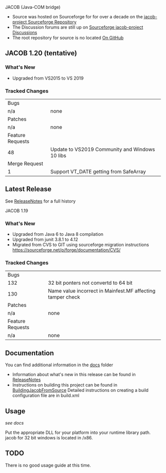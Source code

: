 JACOB (Java-COM bridge) 
* Source was hosted on Sourceforge for for over a decade on the [jacob-project Sourceforge Repository](http://sourceforge.net/project/jacob-project)
* The Discussion forums are still up on [Sourceforge jacob-project Discussions](https://sourceforge.net/p/jacob-project/discussion)
* The root repository for source is no located [On GitHub](https://github.com/freemansoft/jacob-project)

## JACOB 1.20 (tentative)
### What's New
*   Upgraded from VS2015 to VS 2019
### Tracked Changes
| | |
|-|-|
|Bugs              | |
|n/a               | none |
|Patches           | |
| n/a              |	none |
| Feature Requests | |
| 48               |Update to VS2019 Community and Windows 10 libs |
| Merge Request    | |
| 1                | Support VT_DATE getting from SafeArray |

## Latest Release ##
See [ReleaseNotes](docs/ReleaseNotes.md) for a full history

JACOB 1.19
### What's New
* Upgraded from Java 6 to Java 8 compilation
* Upgraded from junit 3.8.1 to 4.12
* Migrated from CVS to GIT using sourceforge migration instructions https://sourceforge.net/p/forge/documentation/CVS/
### Tracked Changes
| | |
|-|-|
|Bugs              | |
| 132	           | 32 bit ponters not convertd to 64 bit |
| 130              | Name value incorrect in Mainfest.MF affecting tamper check|
|Patches           | |
| n/a              |	none |
| Feature Requests | |
| n/a              |	none |

## Documentation ##
You can find additional information in the [docs](docs) folder
* Information about what's new in this release can be found in [ReleaseNotes](docs/ReleaseNotes.md)
* Instructions on building this project can be found in [BuildingJacobFromSource](docs/BuildingJacobFromSource.md)
Detailed instructions on creating a build configuration file are in build.xml

## Usage ## 
_see docs_

Put the appropriate DLL for your platform into your runtime library path.
jacob for 32 bit windows is located in /x86.

## TODO ##
There is no good usage guide at this time.